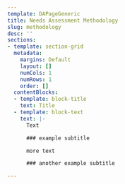 ```yaml
---
template: DAPageGeneric
title: Needs Assessment Methodology
slug: methodology
desc: ''
sections:
- template: section-grid
  metadata:
    margins: Default
    layout: []
    numCols: 1
    numRows: 1
    order: []
  contentBlocks:
  - template: block-title
    text: Title
  - template: block-text
    text: |-
      Text

      ### example subtitle

      more text

      ### another example subtitle

---
```

